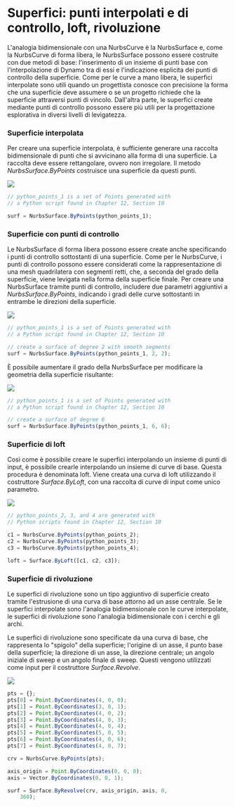 # Superfici: punti interpolati e di controllo, loft, rivoluzione

L'analogia bidimensionale con una NurbsCurve è la NurbsSurface e, come la NurbsCurve di forma libera, le NurbsSurface possono essere costruite con due metodi di base: l'inserimento di un insieme di punti base con l'interpolazione di Dynamo tra di essi e l'indicazione esplicita dei punti di controllo della superficie. Come per le curve a mano libera, le superfici interpolate sono utili quando un progettista conosce con precisione la forma che una superficie deve assumere o se un progetto richiede che la superficie attraversi punti di vincolo. Dall'altra parte, le superfici create mediante punti di controllo possono essere più utili per la progettazione esplorativa in diversi livelli di levigatezza.

### Superficie interpolata

Per creare una superficie interpolata, è sufficiente generare una raccolta bidimensionale di punti che si avvicinano alla forma di una superficie. La raccolta deve essere rettangolare, ovvero non irregolare. Il metodo _NurbsSurface.ByPoints_ costruisce una superficie da questi punti.

![](../images/8-2/6/Surfaces\_01.png)

```js
// python_points_1 is a set of Points generated with
// a Python script found in Chapter 12, Section 10

surf = NurbsSurface.ByPoints(python_points_1);
```

### Superficie con punti di controllo

Le NurbsSurface di forma libera possono essere create anche specificando i punti di controllo sottostanti di una superficie. Come per le NurbsCurve, i punti di controllo possono essere considerati come la rappresentazione di una mesh quadrilatera con segmenti retti, che, a seconda del grado della superficie, viene levigata nella forma della superficie finale. Per creare una NurbsSurface tramite punti di controllo, includere due parametri aggiuntivi a _NurbsSurface.ByPoints_, indicando i gradi delle curve sottostanti in entrambe le direzioni della superficie.

![](../images/8-2/6/Surfaces\_02.png)

```js
// python_points_1 is a set of Points generated with
// a Python script found in Chapter 12, Section 10

// create a surface of degree 2 with smooth segments
surf = NurbsSurface.ByPoints(python_points_1, 2, 2);
```

È possibile aumentare il grado della NurbsSurface per modificare la geometria della superficie risultante:

![](../images/8-2/6/Surfaces\_03.png)

```js
// python_points_1 is a set of Points generated with
// a Python script found in Chapter 12, Section 10

// create a surface of degree 6
surf = NurbsSurface.ByPoints(python_points_1, 6, 6);
```

### Superficie di loft

Così come è possibile creare le superfici interpolando un insieme di punti di input, è possibile crearle interpolando un insieme di curve di base. Questa procedura è denominata loft. Viene creata una curva di loft utilizzando il costruttore _Surface.ByLoft_, con una raccolta di curve di input come unico parametro.

![](../images/8-2/6/Surfaces\_04.png)

```js
// python_points_2, 3, and 4 are generated with
// Python scripts found in Chapter 12, Section 10

c1 = NurbsCurve.ByPoints(python_points_2);
c2 = NurbsCurve.ByPoints(python_points_3);
c3 = NurbsCurve.ByPoints(python_points_4);

loft = Surface.ByLoft([c1, c2, c3]);
```

### Superficie di rivoluzione

Le superfici di rivoluzione sono un tipo aggiuntivo di superficie creato tramite l'estrusione di una curva di base attorno ad un asse centrale. Se le superfici interpolate sono l'analogia bidimensionale con le curve interpolate, le superfici di rivoluzione sono l'analogia bidimensionale con i cerchi e gli archi.

Le superfici di rivoluzione sono specificate da una curva di base, che rappresenta lo "spigolo" della superficie; l'origine di un asse, il punto base della superficie; la direzione di un asse, la direzione centrale; un angolo iniziale di sweep e un angolo finale di sweep. Questi vengono utilizzati come input per il costruttore _Surface.Revolve_.

![](../images/8-2/6/Surfaces\_05.png)

```js
pts = {};
pts[0] = Point.ByCoordinates(4, 0, 0);
pts[1] = Point.ByCoordinates(3, 0, 1);
pts[2] = Point.ByCoordinates(4, 0, 2);
pts[3] = Point.ByCoordinates(4, 0, 3);
pts[4] = Point.ByCoordinates(4, 0, 4);
pts[5] = Point.ByCoordinates(5, 0, 5);
pts[6] = Point.ByCoordinates(4, 0, 6);
pts[7] = Point.ByCoordinates(4, 0, 7);

crv = NurbsCurve.ByPoints(pts);

axis_origin = Point.ByCoordinates(0, 0, 0);
axis = Vector.ByCoordinates(0, 0, 1);

surf = Surface.ByRevolve(crv, axis_origin, axis, 0,
    360);
```
